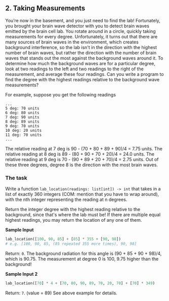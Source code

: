## 2. Taking Measurements
You’re now in the basement, and you just need to find the lab! Fortunately, you 
brought your brain wave detector with you to detect brain waves emitted by the
brain cell lab. You rotate around in a circle, quickly taking measurements
for every degree. Unfortunately, it turns out that there are many sources 
of brain waves in the environment, which creates background interference, so
the lab isn't in the direction with the highest number of brain waves, but rather
the direction with the number of brain waves that stands out the most against the background
waves around it. To determine how much the background waves are for a particular degree, 
look at two readings to the left and two readings to the right of the measurement, 
and average these four readings. 
Can you write a program to find the degree with the highest readings relative to the background
wave measurements?

For example, suppose you get the following readings
```
...
5 deg: 70 units
6 deg: 80 units
7 deg: 90 units
8 deg: 89 units
9 deg: 70 units
10 deg: 20 units
11 deg: 70 units
...
```
The relative reading at 7 deg is 90 - (70 + 80 + 89 + 90)/4 = 7.75 units.
The relative reading at 8 deg is 89 - (80 + 90 + 70 + 20)/4 = 24.0 units.
The relative reading at 9 deg is 70 - (90 + 89 + 20 + 70)/4 = 2.75 units.
Out of these three degrees, degree 8 is the direction with the most brain waves.

### The task
Write a function `lab_location(readings: list[int]) -> int` that takes in a list of
exactly 360 integers (COM: mention that you have to wrap around), with the nth integer representing the reading at n degrees.

Return the integer degree with the highest reading relative to the background, since
that's where the lab must be! If there are multiple equal highest readings, you may return
the location of any one of them.

**Sample Input**
```python
lab_location([100, 90, 85] + [85] * 355 + [90, 98])
# e.g. [100, 90, 85, (85 repeated 355 more times), 90, 98]
```
Return: `0`. The background radiation for this angle is 
(90 + 85 + 90 + 98)/4, which is 90.75. The measurement at degree 0 is 100, 9.75 higher than the background! 

**Sample Input 2**
```python
lab_location([70] * 4 + [70, 80, 90, 89, 70, 20, 70] + [70] * 349)
```
Return: `7`. (value = 89) See above example for details.
